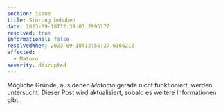 ```yaml
---
section: issue
title: Störung behoben
date: 2023-09-18T12:39:03.299517Z
resolved: true
informational: false
resolvedWhen: 2023-09-18T12:55:27.636621Z
affected:
  - Matomo
severity: disrupted
---
```

Mögliche Gründe, aus denen *Matomo* gerade nicht funktioniert, werden untersucht. Dieser Post wird aktualisiert, sobald es weitere Informationen gibt.

        
